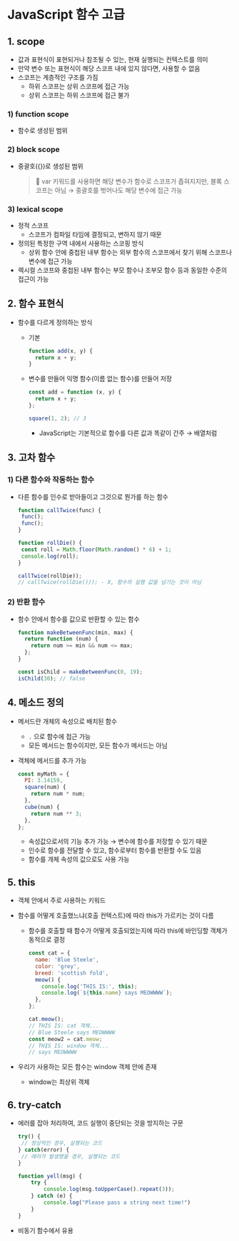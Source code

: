 # JavaScript 함수 고급

## 1. scope

- 값과 표현식이 표현되거나 참조될 수 있는, 현재 실행되는 컨텍스트를 의미
- 만약 변수 또는 표현식이 해당 스코프 내에 있지 않다면, 사용할 수 없음
- 스코프는 계층적인 구조를 가짐
  - 하위 스코프는 상위 스코프에 접근 가능
  - 상위 스코프는 하위 스코프에 접근 불가

### 1) function scope

- 함수로 생성된 범위

### 2) block scope

- 중괄호({})로 생성된 범위

  > 📌 var 키워드를 사용하면 해당 변수가 함수로 스코프가 좁혀지지만, 블록 스코프는 아님
  > → 중괄호를 벗어나도 해당 변수에 접근 가능

### 3) lexical scope

- 정적 스코프
  - 스코프가 컴파일 타임에 결정되고, 변하지 않기 때문
- 정의된 특정한 구역 내에서 사용하는 스코핑 방식
  - 상위 함수 안에 중첩된 내부 함수는 외부 함수의 스코프에서 찾기 위해 스코프나 변수에 접근 가능
- 렉시컬 스코프와 중첩된 내부 함수는 부모 함수나 조부모 함수 등과 동일한 수준의 접근이 가능

## 2. 함수 표현식

- 함수를 다르게 정의하는 방식

  - 기본

    ```jsx
    function add(x, y) {
      return x + y;
    }
    ```

  - 변수를 만들어 익명 함수(이름 없는 함수)를 만들어 저장

    ```jsx
    const add = function (x, y) {
      return x + y;
    };

    square(1, 2); // 3
    ```

    - JavaScript는 기본적으로 함수를 다른 값과 똑같이 간주 → 배열처럼

## 3. 고차 함수

### 1) 다른 함수와 작동하는 함수

- 다른 함수를 인수로 받아들이고 그것으로 뭔가를 하는 함수

  ```jsx
  function callTwice(func) {
   func();
   func();
  }

  function rollDie() {
   const roll = Math.floor(Math.random() * 6) + 1;
   console.log(roll);
  }

  callTwice(rollDie));
  // callTwice(rollDie())); - X, 함수의 실행 값을 넘기는 것이 아님
  ```

### 2) 반환 함수

- 함수 안에서 함수를 값으로 반환할 수 있는 함수

  ```jsx
  function makeBetweenFunc(min, max) {
    return function (num) {
      return num >= min && num <= max;
    };
  }

  const isChild = makeBetweenFunc(0, 19);
  isChild(30); // false
  ```

## 4. 메소드 정의

- 메서드란 개체의 속성으로 배치된 함수
  - `.` 으로 함수에 접근 가능
  - 모든 메서드는 함수이지만, 모든 함수가 메서드는 아님
- 객체에 메서드를 추가 가능

  ```jsx
  const myMath = {
    PI: 3.14159,
    square(num) {
      return num * num;
    },
    cube(num) {
      return num ** 3;
    },
  };
  ```

  - 속성값으로서의 기능 추가 가능 → 변수에 함수를 저장할 수 있기 때문
  - 인수로 함수를 전달할 수 있고, 함수로부터 함수를 반환할 수도 있음
  - 함수를 개체 속성의 값으로도 사용 가능

## 5. this

- 객체 안에서 주로 사용하는 키워드
- 함수를 어떻게 호출했느냐(호출 컨텍스트)에 따라 this가 가르키는 것이 다름

  - 함수를 호출할 때 함수가 어떻게 호출되었는지에 따라 this에 바인딩할 객체가 동적으로 결정

    ```jsx
    const cat = {
      name: 'Blue Steele',
      color: 'grey',
      breed: 'scottish fold',
      meow() {
        console.log('THIS IS:', this);
        console.log(`${this.name} says MEOWWWW`);
      },
    };

    cat.meow();
    // THIS IS: cat 객체...
    // Blue Steele says MEOWWWW
    const meow2 = cat.meow;
    // THIS IS: window 객체...
    // says MEOWWWW
    ```

- 우리가 사용하는 모든 함수는 window 객체 안에 존재
  - window는 최상위 객체

## 6. try-catch

- 에러를 잡아 처리하여, 코드 실행이 중단되는 것을 방지하는 구문

  ```jsx
  try() {
   // 정상적인 경우, 실행되는 코드
  } catch(error) {
   // 에러가 발생했을 경우, 실행되는 코드
  }

  function yell(msg) {
      try {
          console.log(msg.toUpperCase().repeat(3));
      } catch (e) {
          console.log("Please pass a string next time!")
      }
  }
  ```

- 비동기 함수에서 유용
